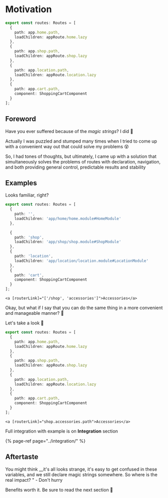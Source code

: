 # Motivation

```typescript
export const routes: Routes = [
  {
    path: app.home.path,
    loadChildren: appRoute.home.lazy
  },
  {
    path: app.shop.path,
    loadChildren: appRoute.shop.lazy
  },
  {
    path: app.location.path,
    loadChildren: appRoute.location.lazy
  },
  {
    path: app.cart.path,
    component: ShoppingCartComponent
  }
];
```

## Foreword

Have you ever suffered because of the _magic strings_? I did 😤

Actually I was puzzled and stumped many times when I tried to come up with a convenient way out that could solve my problems 😵

So, I had tones of thoughts, but ultimately, I came up with a solution that simultaneously solves the problems of routes with declaration, navigation, and both providing general control, predictable results and stability

## Examples

Looks familiar, right?

```typescript
export const routes: Routes = [
  {
    path: '',
    loadChildren: 'app/home/home.module#HomeModule'
  },

  {
    path: 'shop',
    loadChildren: 'app/shop/shop.module#ShopModule'
  },
  {
    path: 'location',
    loadChildren: 'app/location/location.module#LocationModule'
  },
  {
    path: 'cart',
    component: ShoppingCartComponent
  }
];
```

```markup
<a [routerLink]="['/shop', 'accessories']">Accessories</a>
```

Okay, but what if I say that you can do the same thing in a more convenient and manageable manner? 🤔

Let's take a look 🔭

```typescript
export const routes: Routes = [
  {
    path: app.home.path,
    loadChildren: appRoute.home.lazy
  },
  {
    path: app.shop.path,
    loadChildren: appRoute.shop.lazy
  },
  {
    path: app.location.path,
    loadChildren: appRoute.location.lazy
  },
  {
    path: app.cart.path,
    component: ShoppingCartComponent
  }
];
```

```markup
<a [routerLink]="shop.accessories.path">Accessories</a>
```

Full integration with example is on **Integration** section

{% page-ref page="../integration/" %}

## Aftertaste

You might think \_\_it's all looks strange, it's easy to get confused in these variables, and we still declare magic strings somewhere. So where is the real impact? " - Don't hurry

Benefits worth it. Be sure to read the next section 👀

